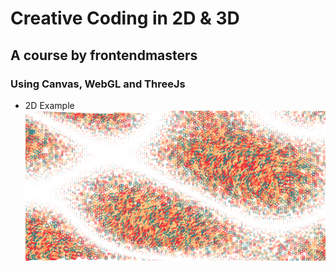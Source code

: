 # Creative Coding in 2D & 3D

## A course by frontendmasters

### Using Canvas, WebGL and ThreeJs

- 2D Example
  ![](art2d.gif)
